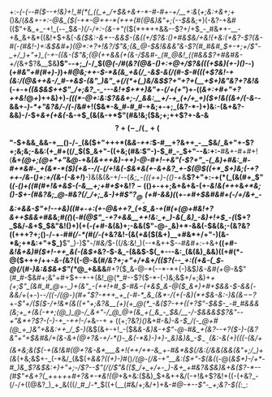 +:-*(_-(_--#(*_$--+!&)+!_#(*(_((_+_/+$&+&+-*-#-#+-+/__+:&_(_+;&:+&+;+_()&/(*_&&+_-+:-@&_($(-+*-@++-*(+++(#(@&)&"+;(--$&*&;+)(-&?-+&#(($"+&_+_-+!_(--_$_&-)(/-/+:-(&-+"(_($(*+*++&&--$?+/+$_-_#&*+-__-+&_&+&*((&!+$+&(_-&($&:-&+--&&$-(&(___(+/$?&:()+#&$&/+*&!(+&:(+&?-*$?(&-#(-(#&!-)+:&$&#+)(@+:+?+!&?_/$"&;(&_@-$&!&&&"&-$?(#_#&#_$+-+;+/$"-_+/_)+"+)_(-+-((&-($"&;(@(++&___&(+(&-/_$&#-_(#_@&!_((#&&$?+#&#&-+/(_&+$?&__$&__)$"--+;_/-/_$(@_(-/_#(*&?(@&-()+:_+_@+/$?&(((+$&)(+-)()-*-)(*+*_#&"+#(#+)-)_)+*_#_@&;++-$-*&(&_+&(/_-&$-&(/(#-$-#(((+$?&!-+_(&:_/(@&++&-/_#-+&$-(&"_)&"_+(/(*+(_)&/&$$?+"+?+(__+$+)&"&?+?&!&*(-+-+_((&$&$++$"_/+;&?_-_---&!+$+*+)&"+-(/+(+"_)+-((_&+:+#+"+?++&!_@_+_)++&)+)_-(((*-@+:&:$?&&+;-/_&&:__+/-+_(+/+_+)($+!&((&+/(-&-_-&&+_-)-*+"&?&/-/(_-/&#+!($&*-&_#-#_#-+&;+-+;_(&?-*-)+)&:-(&+&?-&&)-/-$+*&+(+_&_(-*&-+$_(&(&-+*$"(#&!&;($&;+;++$?+-&-&$$?+(-_-/(_-+($$"-$+&&_&&-+__()-/-_(&($+"+++*(&_&-++:_$-#__+?&++_-__$&/_&+"+-$?+;&;&;-&&:(+_#+((/_$($_&+"-((+&;(#&:$"-)-$_#_-_$+"--&:+:-__#&+-#+#+!(__&+_(@+;(@+*+"_&_@-_+&(*&_++_+&)-++)-@-#+!-+&"(-$?+"_-(_&)+#&:_#-#+*&#-_+(&*-*($_)(+&--/(-(/+!&(-$&*&(+-&+&?_+-$(@_$((+*_$+)&;(-+?++-/&*-(_)+:+/(&-(-&+!_)__-)&(&(&-+/--(*&;_-(((++*_)-(()-+_&__$?+"+:-+(*(_(&(#+_$"(_(-()+((#(#+!&+&$-(-&__+;+#+$_+&!$?-(()+$-++;&+&+&-(+-_&!&(++_+&_+*&;()-$+-(#&?&;_@-#&?(/_/+;_&-)+#$"$?_@___-($+#-&&)(_(+-*+#+$&#&#+(-/+/&+_-&:+&&-$"+!--+&_)((_#+-+:(+-@&++?_(+$_&-+(#(+(@+#&!+?&++$&&+#&*&;_#((_)(*-#(@$"_-+?+&&__++!&:_+_)-&(_&)_-&)+!+$_-(*($+?_$&/-*&*+$_$&"&!()+)(+(_-(+#_-&(&)+;-&&($"-@-_&)+*-&&(-$&(&;-(&?&?((+++?+;()-/-+-#_#(/-*(#(/-(_+&?&!-(&(_+&_($(&+)__+#&*+/+"-)(&-*&;+*&:+"+$_)__$"_)-)$"-/_#&/_$-((/&:&!_)(--*&++$-_-#&#+:-_+&+__((*+#-_&!&+&)_#($+!-++_&(-(&$+*&?-$-&_-(&&$-$(_+---&:_(&(&)_&&)((+#(*-@($+++/++_-&-(_&?((-@-&(#_/&?+;+"+/+&+/(($?(--_+:((+&-(_$-@(/_(_#-)&:&$&+$"(*_@_+&&&__#+?($_&-@-*(--*-*+(-)&$_)&-&#(+_@-&$"(#_#-$&#+;&"+#+$+-+-+(&!_@(*_#--$?($-*-(-)&;&$+/+;&)+*+(+;$"_(&#_#_@+-_)+(&"_-(++!+#_$-#&$-(+$&$_&-@($_&+)+#+$&&-$-&&(-&&/+*(+-)_--/((_-_/(@-)(#+"$?-*++_+_(-#-*_&_(&*-/(+(-&)(*+$&-&:-)&(&$--$?_+-*$"+/($($-/+!&*(&((+"+;&?&__(+)(+_@(*_-&($?_-++((+?$"-$&$-_-#_#&&&(&;+_+(&(-*+;(@_)_@-/_&+"-/_@_@+(&_+(_&_-_$&/__-/-$&&&$$?&"--+"&*+?$?-(-)_-+_-++!-/+*&--$++((+;$?&?_)()_&+#-&_)-&-$_/(-_@+#(@_+_)&"+&&:++_/_$-)(_&$(&+-+!_-($&*&-&)_&-+$"-@-#&_+(&?--+?($-)-(&?&"+"+$&#&/+(&-&+(@+?&-+/-*()-_&(-*&)-)+)-_&)&)&_-$_$_-_-($&:-_&(+)_(((-(&/+(&+&;&(_$(-+(&!&#(@+?&-&*___&+!(++/+*-&_+-#&*&$(/&:(/&&(&&(&"+;_/_)+(&*(+&;&$+-_(-*&/_(&$(+_&&?((+)-)_#()_/(@-*(/&-+"__&:($+"-$(&(*_(-@(*&$+)-/+*-#_)&_$?&$&:+)+"+;-/$?--$"(/(/$"&(($_/+_+/+-_)-&+_+#&?&$&)&+&($?-*--(#$"+&+?(_+*++_++#+?&+-*&!(@_+&+&:($&)_$+&++&/(-+!&+$?&!+((-(+&?_-(/-/+((@&?_)_+_&(((/_#_/-*_$((+(__(#&/+;&/+)+&-#_@-+--$"-_+;&?-$((_:_:
